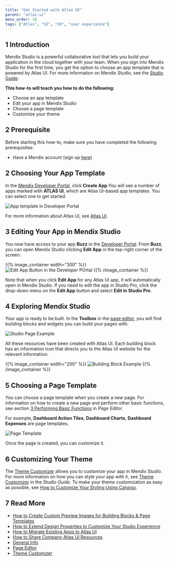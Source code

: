 ```yaml
---
title: "Get Started with Atlas UI"
parent: "atlas-ui"
menu_order: 10
tags: ["Atlas", "UI", "UX", "user experience"]
---
```


## 1 Introduction

Mendix Studio is a powerful collaborative tool that lets you build your application in the cloud together with your team. When you sign into Mendix Studio for the first time, you get the option to choose an app template that is powered by Atlas UI. For more information on Mendix Studio, see the [Studio Guide](/studio). 

**This how-to will teach you how to do the following:**

* Choose an app template
* Edit your app in Mendix Studio
* Choose a page template
* Customize your theme

## 2 Prerequisite

Before starting this how-to, make sure you have completed the following prerequisites:

* Have a Mendix account (sign up [here](https://www.mendix.com/try))

## 2 Choosing Your App Template

In the [Mendix Developer Portal](https://sprintr.home.mendix.com/index.html), click **Create App**.You will see a number of apps marked with **ATLAS UI**, which are Atlas UI-based app templates. You can select one to get started.

![App template in Developer Portal](attachments/get-started-with-atlasui/start_choose_your_starter_app.png)

For more information about Atlas UI, see [Atlas UI](index). 

## 3 Editing Your App in Mendix Studio

You now have access to your app **Buzz** in the [Developer Portal](/developerportal). From **Buzz**, you can open Mendix Studio clicking **Edit App** in the top-right corner of the screen:

{{% image_container width="300" %}}
![Edit App Button in the Developer POrtal](attachments/get-started-with-atlasui/start_edit_your_app.png)
{{% /image_container %}}

Note that when you click **Edit App** for any Atlas UI app, it will automatically open in Mendix Studio. If you need to edit the app in Studio Pro, click the drop-down menu on the **Edit App** button and select **Edit in Studio Pro**.

## 4 Exploring Mendix Studio

Your app is ready to be built. In the **Toolbox** in the [page editor](/studio/page-editor), you will find building blocks and widgets you can build your pages with. 

![Studio Page Example](attachments/get-started-with-atlasui/start_explore.png)

All these resources have been created with Atlas UI. Each building block has an information icon that directs you to the Atlas UI website for the relevant information:

{{% image_container width="200" %}}
![Building Block Example](attachments/get-started-with-atlasui/start_building_block.png)
{{% /image_container %}}

## 5 Choosing a Page Template

You can choose a page template when you create a new page. For information on how to create a new page and perform other basic functions, see section [3 Performing Basic Functions](/studio/page-editor#page-editor-basic-functions) in *Page Editor*.

For example, **Dashboard Action Tiles**, **Dashboard Charts**, **Dashboard Expenses** are page templates. 

![Page Template](attachments/get-started-with-atlasui/start_choose_a_page_template.png)

Once the page is created, you can customize it.

## 6 Customizing Your Theme

The [Theme Customizer](/studio/theme-customizer) allows you to customize your app in Mendix Studio. For more information on how you can style your app with it, see [Theme Customizer](/studio/theme-customizer) in the *Studio Guide*. To make your theme customization as easy as possible, see [How to Customize Your Styling Using Calypso](calypso).

## 7 Read More

* [How to Create Custom Preview Images for Building Blocks & Page Templates](create-custom-preview-images-for-building-blocks-and-page-templates)
* [How to Extend Design Properties to Customize Your Studio Experience](extend-design-properties-to-customize)
* [How to Migrate Existing Apps to Atlas UI](migrate-existing-projects-to-atlasui)
* [How to Share Company Atlas UI Resources](share-company-atlas-ui-resources)
* [General Info](/studio/general) 
* [Page Editor](/studio/page-editor)
* [Theme Customizer](/studio/theme-customizer)
